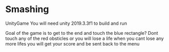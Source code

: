 # Smashing
UnityGame
You will need unity 2019.3.3f1 to build and run

Goal of the game is to get to the end and touch the blue rectangle?
Dont touch any of the red obsticles or you will lose a life when you cant lose any more lifes you will get your score and be sent back to the menu
